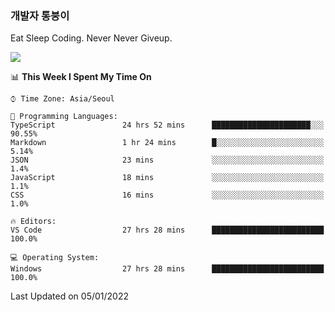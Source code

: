 ### 개발자 통붕이
Eat Sleep Coding.
Never Never Giveup.

<img src="https://github-readme-stats.vercel.app/api/top-langs/?username=tiaz0128&layout=compact" />

<br/>

<!--START_SECTION:waka-->
📊 **This Week I Spent My Time On** 

```text
⌚︎ Time Zone: Asia/Seoul

💬 Programming Languages: 
TypeScript               24 hrs 52 mins      ██████████████████████░░░   90.55% 
Markdown                 1 hr 24 mins        █░░░░░░░░░░░░░░░░░░░░░░░░   5.14% 
JSON                     23 mins             ░░░░░░░░░░░░░░░░░░░░░░░░░   1.4% 
JavaScript               18 mins             ░░░░░░░░░░░░░░░░░░░░░░░░░   1.1% 
CSS                      16 mins             ░░░░░░░░░░░░░░░░░░░░░░░░░   1.0%

🔥 Editors: 
VS Code                  27 hrs 28 mins      █████████████████████████   100.0%

💻 Operating System: 
Windows                  27 hrs 28 mins      █████████████████████████   100.0%

```


 Last Updated on 05/01/2022
<!--END_SECTION:waka-->
